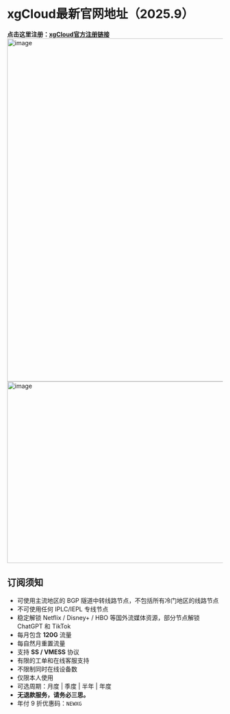 # xgCloud最新官网地址（2025.9）

**点击这里注册：[xgCloud官方注册链接](https://aff1.xgsite1.cc/#/register?code=oZBbKK53 )**
<img width="826" height="801" alt="image" src="https://github.com/user-attachments/assets/61c05ba6-568a-479c-9354-26ae1429572e" />
<img width="808" height="424" alt="image" src="https://github.com/user-attachments/assets/a48b7103-a876-41af-99a8-e272dccde753" />

## 订阅须知

- 可使用主流地区的 BGP 隧道中转线路节点，不包括所有冷门地区的线路节点  
- 不可使用任何 IPLC/IEPL 专线节点  
- 稳定解锁 Netflix / Disney+ / HBO 等国外流媒体资源，部分节点解锁 ChatGPT 和 TikTok  
- 每月包含 **120G** 流量  
- 每自然月重置流量  
- 支持 **SS / VMESS** 协议  
- 有限的工单和在线客服支持  
- 不限制同时在线设备数  
- 仅限本人使用  
- 可选周期：月度 | 季度 | 半年 | 年度  
- **无退款服务，请务必三思。**  
- 年付 9 折优惠码：`NEWXG`  
